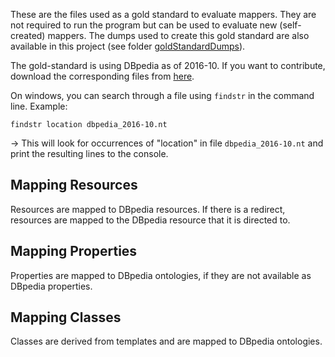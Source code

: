These are the files used as a gold standard to evaluate mappers. They are not required 
to run the program but can be used to evaluate new (self-created) mappers.  The dumps
used to create this gold standard are also available in this project 
(see folder [goldStandardDumps](../goldStandardDumps)).

The gold-standard is using DBpedia as of 2016-10.
If you want to contribute, download the corresponding files from <a href="http://wiki.dbpedia.org/downloads-2016-10">here</a>.

On windows, you can search through a file using `findstr` in the command line.
Example:
```
findstr location dbpedia_2016-10.nt
```
→ This will look for occurrences of "location" in file `dbpedia_2016-10.nt` and print the resulting lines to the console.

## Mapping Resources
Resources are mapped to DBpedia resources. If there is a redirect, resources are mapped to the DBpedia resource that it is directed to.

## Mapping Properties
Properties are mapped to DBpedia ontologies, if they are not available as DBpedia properties.

## Mapping Classes
Classes are derived from templates and are mapped to DBpedia ontologies.
